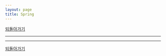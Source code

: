 ```yaml
---
layout: page
title: Spring
---
```


[되돌아가기](https://leesohyeon96.github.io/study)  

***



***  

[되돌아가기](https://leesohyeon96.github.io/study)  

